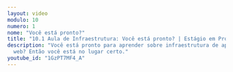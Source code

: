 ```yaml
---
layout: video
modulo: 10
numero: 1
nome: "Você está pronto?"
title: "10.1 Aula de Infraestrutura: Você está pronto? | Estágio em Programação"
description: "Você está pronto para aprender sobre infraestrutura de aplicações
  web? Então você está no lugar certo."
youtube_id: "1GzPT7MF4_A"
---
```

